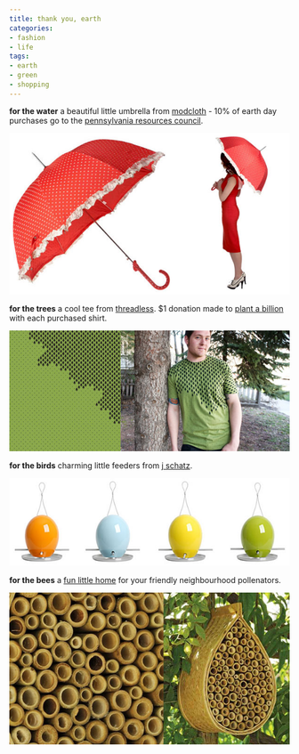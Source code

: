 ```yaml
---
title: thank you, earth
categories:
- fashion
- life
tags:
- earth
- green
- shopping
---
```


**for the water** 
a beautiful little umbrella from [modcloth](http://www.modcloth.com/store/Womens/Accessories/Umbrellas/Strawberry+Shortcake+Umbrella) - 10% of earth day purchases go to the [pennsylvania resources council](http://www.prc.org/).
 
![](04/090422earthday3.jpg)

**for the trees** 
a cool tee from [threadless](http://www.threadless.com/product/1264/Deforestation). $1 donation made to [plant a billion](http://plantabillion.org) with each purchased shirt.

![](04/090422earthday1.jpg)

**for the birds** 
charming little feeders from [j schatz](http://www.eggbirdfeeders.com/index.html).

![](04/090422earthday5.jpg)


**for the bees** 
a [fun little home](http://www.gardeners.com/Mason-Bee-House/37-481,default,pd.html?SC=XNET8002) for your friendly neighbourhood pollenators.

![](04/090422earthday4.jpg)


